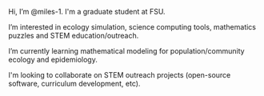 Hi, I’m @miles-1. I'm a graduate student at FSU.

I’m interested in ecology simulation, science computing tools, mathematics puzzles and STEM education/outreach.

I’m currently learning mathematical modeling for population/community ecology and epidemiology.

I'm looking to collaborate on STEM outreach projects (open-source software, curriculum development, etc).
